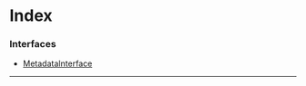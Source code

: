 

# Index

### Interfaces

* [MetadataInterface](../interfaces/_metadata_types_.metadatainterface.md)

---

